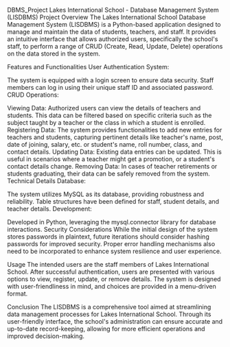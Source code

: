 DBMS_Project
Lakes International School - Database Management System (LISDBMS)
Project Overview
The Lakes International School Database Management System (LISDBMS) is a Python-based application designed to manage and maintain the data of students, teachers, and staff. It provides an intuitive interface that allows authorized users, specifically the school's staff, to perform a range of CRUD (Create, Read, Update, Delete) operations on the data stored in the system.

Features and Functionalities
User Authentication System:

The system is equipped with a login screen to ensure data security.
Staff members can log in using their unique staff ID and associated password.
CRUD Operations:

Viewing Data: Authorized users can view the details of teachers and students. This data can be filtered based on specific criteria such as the subject taught by a teacher or the class in which a student is enrolled.
Registering Data: The system provides functionalities to add new entries for teachers and students, capturing pertinent details like teacher's name, post, date of joining, salary, etc. or student's name, roll number, class, and contact details.
Updating Data: Existing data entries can be updated. This is useful in scenarios where a teacher might get a promotion, or a student's contact details change.
Removing Data: In cases of teacher retirements or students graduating, their data can be safely removed from the system.
Technical Details
Database:

The system utilizes MySQL as its database, providing robustness and reliability.
Table structures have been defined for staff, student details, and teacher details.
Development:

Developed in Python, leveraging the mysql.connector library for database interactions.
Security Considerations
While the initial design of the system stores passwords in plaintext, future iterations should consider hashing passwords for improved security. Proper error handling mechanisms also need to be incorporated to enhance system resilience and user experience.

Usage
The intended users are the staff members of Lakes International School. After successful authentication, users are presented with various options to view, register, update, or remove details. The system is designed with user-friendliness in mind, and choices are provided in a menu-driven format.

Conclusion
The LISDBMS is a comprehensive tool aimed at streamlining data management processes for Lakes International School. Through its user-friendly interface, the school's administration can ensure accurate and up-to-date record-keeping, allowing for more efficient operations and improved decision-making.